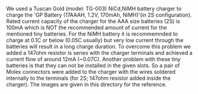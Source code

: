 We used a Tuscan Gold (model: TG-003) NiCd,NiMH battery charger to charge the 'GP Battery (17AAAH, 1.2V, 170mAh, NiMH)'(in 2S configuration). Rated current capacity of the charger for the AAA size batteries (2S) is 100mA which is NOT the recommended amount of current for the mentioned tiny batteries. For the NiMH battery it is recommemnded to charge at 0.1C or below (0.05C usually) but very low current through the batteries will result in a long charge duration.
To overcome this problem we added a 147ohm resistor is series with the charger terminals and achieved a current flow of around 12mA (~0.07C). Another problem with these tiny batteries is that they can not be installed in the given slots. So a pair of Molex connectors were added to the charger with the wires soldered internally to the terminals (for 2S; 147ohm resistor added inside the charger).
The images are given in this directory for the reference. 
